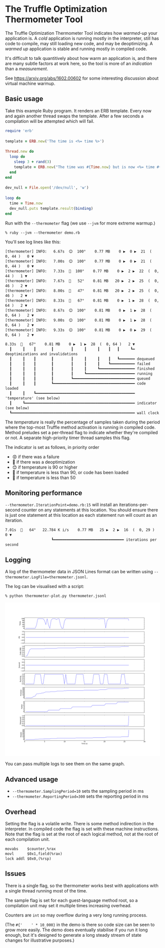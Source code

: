 # The Truffle Optimization Thermometer Tool

The Truffle Optimization Thermometer Tool indicates how *warmed-up* your
application is. A *cold* application is running mostly in the interpreter, still
has code to compile, may still loading new code, and may be deoptimizing. A
*warmed up* application is stable and running mostly in compiled code.

It's difficult to talk quantitively about how warm an application is, and there
are many subtle factors at work here, so the tool is more of an *indication* than
a *measurement*.

See https://arxiv.org/abs/1602.00602 for some interesting discussion about
virtual machine warmup.

## Basic usage

Take this example Ruby program. It renders an ERB template. Every now and again
another thread swaps the template. After a few seconds a compilation will be
attempted which will fail.

```ruby
require 'erb'

template = ERB.new('The time is <%= time %>')

Thread.new do
  loop do
    sleep 3 + rand(3)
    template = ERB.new("The time was #{Time.now} but is now <%= time #{'    ' * 10_000} %>")
  end
end

dev_null = File.open('/dev/null', 'w')

loop do
  time = Time.now
  dev_null.puts template.result(binding)
end
```

Run with the `--thermometer` flag (we use `--jvm` for more extreme warmup.)

```
% ruby --jvm --thermometer demo.rb
```

You'll see log lines like this:

```
[thermometer] INFO:   6.67s  😊  100°    0.77 MB    0 ▶  0 ▶  21  (  0, 44 )   0 ▼
[thermometer] INFO:   7.00s  😊  100°    0.77 MB    0 ▶  0 ▶  21  (  0, 44 )   0 ▼
[thermometer] INFO:   7.33s  🤮  100°    0.77 MB    0 ▶  2 ▶  22  (  0, 44 )   1 ▼
[thermometer] INFO:   7.67s  🤮   52°    0.81 MB   20 ▶  2 ▶  25  (  0, 46 )   2 ▼
[thermometer] INFO:   8.00s  🥶   47°    0.81 MB   20 ▶  2 ▶  25  (  0, 46 )   2 ▼
[thermometer] INFO:   8.33s  🤔   67°    0.81 MB    0 ▶  1 ▶  28  (  0, 64 )   2 ▼
[thermometer] INFO:   8.67s  😊  100°    0.81 MB    0 ▶  1 ▶  28  (  0, 64 )   2 ▼
[thermometer] INFO:   9.00s  😊  100°    0.81 MB    0 ▶  1 ▶  28  (  0, 64 )   2 ▼
[thermometer] INFO:   9.33s  😊  100°    0.81 MB    0 ▶  0 ▶  29  (  0, 64 )   2 ▼
```

```
8.33s  🤔   67°    0.81 MB    0 ▶  1 ▶  28  (  0, 64 )   2 ▼
  ┃     ┃    ┃       ┃        ┃     ┃     ┃    ┃   ┃     ┗━ deoptimizations and invalidations
  ┃     ┃    ┃       ┃        ┃     ┃     ┃    ┃   ┗━━━━━━━ dequeued
  ┃     ┃    ┃       ┃        ┃     ┃     ┃    ┗━━━━━━━━━━━ failed
  ┃     ┃    ┃       ┃        ┃     ┃     ┗━━━━━━━━━━━━━━━━ finished
  ┃     ┃    ┃       ┃        ┃     ┗━━━━━━━━━━━━━━━━━━━━━━ running
  ┃     ┃    ┃       ┃        ┗━━━━━━━━━━━━━━━━━━━━━━━━━━━━ queued
  ┃     ┃    ┃       ┗━━━━━━━━━━━━━━━━━━━━━━━━━━━━━━━━━━━━━ code loaded
  ┃     ┃    ┗━━━━━━━━━━━━━━━━━━━━━━━━━━━━━━━━━━━━━━━━━━━━━ 'temperature' (see below)
  ┃     ┗━━━━━━━━━━━━━━━━━━━━━━━━━━━━━━━━━━━━━━━━━━━━━━━━━━ indicator (see below)
  ┗━━━━━━━━━━━━━━━━━━━━━━━━━━━━━━━━━━━━━━━━━━━━━━━━━━━━━━━━ wall clock
```

The *temperature* is really the percentage of samples taken during the period
where the top-most Truffle method activation is running in compiled code. Method
preludes set a per-thread flag to indicate whether they're compiled or not. A
separate high-priority timer thread samples this flag.

The indicator is set as follows, in priority order

* 😡 if there was a failure
* 🤮 if there was a deoptimization
* 😊 if temperature is 90 or higher
* 🤔 if temperature is less than 90, or code has been loaded
* 🥶 if temperature is less than 50

## Monitoring performance

`--thermometer.IterationPoint=demo.rb:15` will install an iterations-per-second
counter on any statements at this location. You should ensure there is just one
statement at this location as each statement run will count as an iteration.

```
7.01s  🤔   64°   22.784 K i/s    0.77 MB   25 ▶  2 ▶  16  (  0, 29 )   0 ▼
                     ┗━━━━━━━━━━━━━━━━━━━━━━━━━━━━━━━━ iterations per second
```

## Logging

A log of the thermometer data in JSON Lines format can be written using
`--thermometer.LogFile=thermometer.jsonl`.

The log can be visualised with a script:

```
% python thermometer-plot.py thermometer.jsonl
```

![Example graph](thermometer-graph.svg)

You can pass multiple logs to see them on the same graph.

## Advanced usage

* `--thermometer.SamplingPeriod=10` sets the sampling period in ms
* `--thermometer.ReportingPeriod=300` sets the reporting period in ms

## Overhead

Setting the flag is a volatile write. There is some method indirection in the
interpreter. In compiled code the flag is set with these machine instructions.
Note that the flag is set at the root of each logical method, not at the root of
each compilation unit.

```
movabs    $counter,%rax
movl      $0x1,field(%rax)
lock addl $0x0,(%rsp)
```

## Issues

There is a single flag, so the thermometer works best with applications with a
single thread running most of the time.

The sample flag is set for each guest-language method root, so a compilation
unit may set it multiple times increasing overhead.

Counters are `int` so may overflow during a very long running process.

(The `#{'    ' * 10_000}` in the demo is there so code size can be seen to grow
more easily. The demo does eventually stabilise if you run it long enough, but
it's designed to generate a long steady stream of state changes for illustrative
purposes.)
